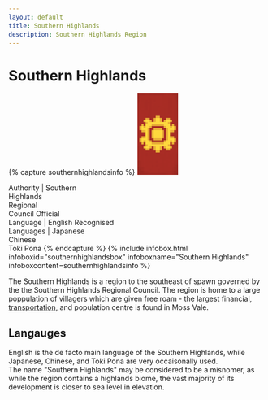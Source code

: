```yaml
---
layout: default
title: Southern Highlands
description: Southern Highlands Region
---
```


# Southern Highlands

{% capture southernhighlandsinfo %}
![The de facto flag banner of the Southern Highlands <>](/assets/img/areas/southern-highlands/banner.png
"The de facto flag banner of the Southern Highlands")

Authority | Southern<br/>Highlands<br/>Regional<br/>Council
Official<br/>Language | English
Recognised<br/>Languages | Japanese<br/>Chinese<br/>Toki Pona
{% endcapture %}
{%
  include infobox.html
  infoboxid="southernhighlandsbox"
  infoboxname="Southern Highlands"
  infoboxcontent=southernhighlandsinfo
%}

The Southern Highlands is a region to the southeast of spawn governed by the
the Southern Highlands Regional Council. The region is home to a large
poppulation of villagers which are given free roam - the largest
financial, [transportation](/rail-stations/moss-vale), and population centre is
found in Moss Vale.

## Langauges

English is the de facto main language of the Southern Highlands, while Japanese,
Chinese, and Toki Pona are very occaisonally used.<br>
The name "Southern Highlands" may be considered to be a misnomer, as while the
region contains a highlands biome, the vast majority of its development is
closer to sea level in elevation.
